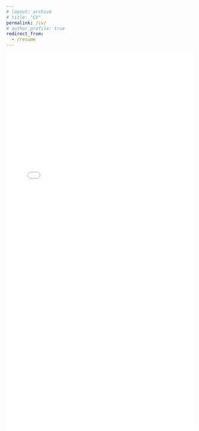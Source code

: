 ```yaml
---
# layout: archive
# title: "CV"
permalink: /cv/
# author_profile: true
redirect_from:
  - /resume
---
```


<!-- {% include base_path %} -->

<iframe 
    src="/files/CV.pdf" 
    width="100%" 
    height="1000px" 
    style="border: none;"
>
    Your browser does not support PDFs. 
    <a href="/files/CV.pdf">Download instead</a>.
</iframe>